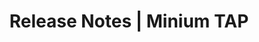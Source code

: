 ---
layout: release-notes
title: Release Notes | Minium TAP
description: Minium TAP Release Notes.
identifier: minium
permalink: /minium/release-notes/
---